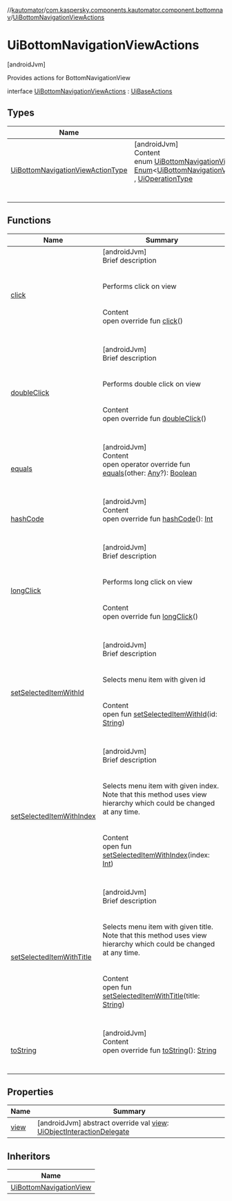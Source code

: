 //[kautomator](../../index.md)/[com.kaspersky.components.kautomator.component.bottomnav](../index.md)/[UiBottomNavigationViewActions](index.md)



# UiBottomNavigationViewActions  
 [androidJvm] 

Provides actions for BottomNavigationView

interface [UiBottomNavigationViewActions](index.md) : [UiBaseActions](../../com.kaspersky.components.kautomator.component.common.actions/-ui-base-actions/index.md)   


## Types  
  
|  Name|  Summary| 
|---|---|
| [UiBottomNavigationViewActionType](-ui-bottom-navigation-view-action-type/index.md)| [androidJvm]  <br>Content  <br>enum [UiBottomNavigationViewActionType](-ui-bottom-navigation-view-action-type/index.md) : [Enum](https://kotlinlang.org/api/latest/jvm/stdlib/kotlin/-enum/index.html)<[UiBottomNavigationViewActions.UiBottomNavigationViewActionType](-ui-bottom-navigation-view-action-type/index.md)> , [UiOperationType](../../com.kaspersky.components.kautomator.intercept.operation/-ui-operation-type/index.md)  <br><br><br>


## Functions  
  
|  Name|  Summary| 
|---|---|
| [click](../../com.kaspersky.components.kautomator.component.common.actions/-ui-base-actions/click.md)| [androidJvm]  <br>Brief description  <br><br><br>Performs click on view<br><br>  <br>Content  <br>open override fun [click](../../com.kaspersky.components.kautomator.component.common.actions/-ui-base-actions/click.md)()  <br><br><br>
| [doubleClick](../../com.kaspersky.components.kautomator.component.common.actions/-ui-base-actions/double-click.md)| [androidJvm]  <br>Brief description  <br><br><br>Performs double click on view<br><br>  <br>Content  <br>open override fun [doubleClick](../../com.kaspersky.components.kautomator.component.common.actions/-ui-base-actions/double-click.md)()  <br><br><br>
| [equals](https://kotlinlang.org/api/latest/jvm/stdlib/kotlin/-any/equals.html)| [androidJvm]  <br>Content  <br>open operator override fun [equals](https://kotlinlang.org/api/latest/jvm/stdlib/kotlin/-any/equals.html)(other: [Any](https://kotlinlang.org/api/latest/jvm/stdlib/kotlin/-any/index.html)?): [Boolean](https://kotlinlang.org/api/latest/jvm/stdlib/kotlin/-boolean/index.html)  <br><br><br>
| [hashCode](https://kotlinlang.org/api/latest/jvm/stdlib/kotlin/-any/hash-code.html)| [androidJvm]  <br>Content  <br>open override fun [hashCode](https://kotlinlang.org/api/latest/jvm/stdlib/kotlin/-any/hash-code.html)(): [Int](https://kotlinlang.org/api/latest/jvm/stdlib/kotlin/-int/index.html)  <br><br><br>
| [longClick](../../com.kaspersky.components.kautomator.component.common.actions/-ui-base-actions/long-click.md)| [androidJvm]  <br>Brief description  <br><br><br>Performs long click on view<br><br>  <br>Content  <br>open override fun [longClick](../../com.kaspersky.components.kautomator.component.common.actions/-ui-base-actions/long-click.md)()  <br><br><br>
| [setSelectedItemWithId](set-selected-item-with-id.md)| [androidJvm]  <br>Brief description  <br><br><br>Selects menu item with given id<br><br>  <br>Content  <br>open fun [setSelectedItemWithId](set-selected-item-with-id.md)(id: [String](https://kotlinlang.org/api/latest/jvm/stdlib/kotlin/-string/index.html))  <br><br><br>
| [setSelectedItemWithIndex](set-selected-item-with-index.md)| [androidJvm]  <br>Brief description  <br><br><br>Selects menu item with given index. Note that this method uses view hierarchy which could be changed at any time.<br><br>  <br>Content  <br>open fun [setSelectedItemWithIndex](set-selected-item-with-index.md)(index: [Int](https://kotlinlang.org/api/latest/jvm/stdlib/kotlin/-int/index.html))  <br><br><br>
| [setSelectedItemWithTitle](set-selected-item-with-title.md)| [androidJvm]  <br>Brief description  <br><br><br>Selects menu item with given title. Note that this method uses view hierarchy which could be changed at any time.<br><br>  <br>Content  <br>open fun [setSelectedItemWithTitle](set-selected-item-with-title.md)(title: [String](https://kotlinlang.org/api/latest/jvm/stdlib/kotlin/-string/index.html))  <br><br><br>
| [toString](https://kotlinlang.org/api/latest/jvm/stdlib/kotlin/-any/to-string.html)| [androidJvm]  <br>Content  <br>open override fun [toString](https://kotlinlang.org/api/latest/jvm/stdlib/kotlin/-any/to-string.html)(): [String](https://kotlinlang.org/api/latest/jvm/stdlib/kotlin/-string/index.html)  <br><br><br>


## Properties  
  
|  Name|  Summary| 
|---|---|
| [view](index.md#com.kaspersky.components.kautomator.component.bottomnav/UiBottomNavigationViewActions/view/#/PointingToDeclaration/)|  [androidJvm] abstract override val [view](index.md#com.kaspersky.components.kautomator.component.bottomnav/UiBottomNavigationViewActions/view/#/PointingToDeclaration/): [UiObjectInteractionDelegate](../../com.kaspersky.components.kautomator.intercept.delegate/-ui-object-interaction-delegate/index.md)   <br>


## Inheritors  
  
|  Name| 
|---|
| [UiBottomNavigationView](../-ui-bottom-navigation-view/index.md)


